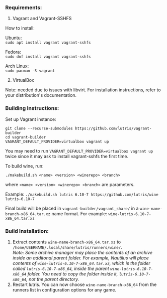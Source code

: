 ### Requirements: 
1) Vagrant and Vagrant-SSHFS

How to install:

Ubuntu:  
`sudo apt install vagrant vagrant-sshfs`  

Fedora:  
`sudo dnf install vagrant vagrant-sshfs`  

Arch Linux:  
`sudo pacman -S vagrant`

2) VirtualBox

Note: needed due to issues with libvirt.
For installation instructions, refer to your distribution's documentation.

### Building Instructions:

Set up Vagrant instance:
```
git clone --recurse-submodules https://github.com/lutris/vagrant-builder  
cd vagrant-builder 
VAGRANT_DEFAULT_PROVIDER=virtualbox vagrant up  
```
You may need to run `VAGRANT_DEFAULT_PROVIDER=virtualbox vagrant up` twice since it may ask to install vagrant-sshfs the first time.

To build wine, run:
```
./makebuild.sh <name> <version> <winerepo> <branch>
```
where `<name> <version> <winerepo> <branch>` are parameters.

Example: `./makebuild.sh lutris 6.10-7 https://github.com/lutris/wine lutris-6.10-7`  

Final build will be placed in `vagrant-builder/vagrant_share/` in a `wine-name-branch-x86_64.tar.xz` name format.
For example: `wine-lutris-6.10-7-x86_64.tar.xz`  

### Build Installation:  

1) Extract contents `wine-name-branch-x86_64.tar.xz` to `/home/USERNAME/.local/share/lutris/runners/wine/`.  
*Note: Some archive manager may place the contents of an archive inside an additonal parent folder.
For example, Nautilus will place contents of `wine-lutris-6.10-7-x86_64.tar.xz`, which is the folder called `lutris-6.10-7-x86_64`, inside the parent `wine-lutris-6.10-7-x86_64` folder.
You need to copy the folder *inside* it, `lutris-6.10-7-x86_64`, not the parent directory.*
2) Restart lutris. You can now choose `wine-name-branch-x86_64` from the runners list in configuration options for any game.  